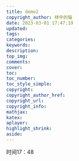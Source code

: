 ```yaml
---
title: demo2
copyright_author: 林中的猫
date: 2023-03-01 17:47:19
updated:
tags:
categories:
keywords:
description:
top_img:
comments:
cover:
toc:
toc_number:
toc_style_simple:
copyright:
copyright_author_href:
copyright_url:
copyright_info:
mathjax:
katex:
aplayer:
highlight_shrink:
aside:
---
```


时间17：48
